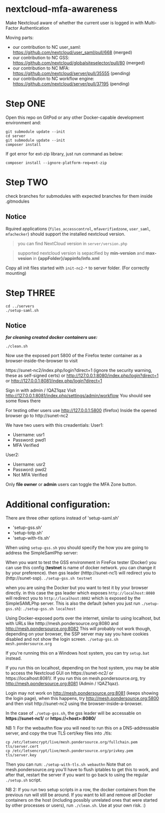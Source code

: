 # nextcloud-mfa-awareness
Make Nextcloud aware of whether the current user is logged in with Multi-Factor Authentication

Moving parts:
* our contribution to NC user_saml: https://github.com/nextcloud/user_saml/pull/668 (merged)
* our contribution to NC GSS: https://github.com/nextcloud/globalsiteselector/pull/80 (merged)
* our contribution to NC MFA: https://github.com/nextcloud/server/pull/35555 (pending)
* our contribution to NC workflow engine: https://github.com/nextcloud/server/pull/37195 (pending)

# Step ONE
Open this repo on GitPod or any other Docker-capable development environment and:

```
git submodule update --init
cd server
git submodule update --init
composer install
```
If got error for ext-zip library, just run command as below:
```
composer install --ignore-platform-req=ext-zip

```

# Step TWO
check branches for submodules with expected branches for them inside .gitmodules

## Notice
Rquired applications (`files_accesscontrol`, `mfaverifiedzone`, `user_saml`, `mfachecker`) should support the installed nextcloud version.
> you can find NextCloud version in `server/version.php`

> supported nextcloud version is sepacified by **min-version** and **max-vesion** in **{appFolder}/appinfo/info.xml**


Copy all init files started with `init-nc2-*` to server folder. (For correctly mounting)

# Step THREE
```
cd ../servers
./setup-saml.sh
```
## Notice
***for cleaning created docker containers use:***
```
./clean.sh
```

Now use the exposed port 5800 of the Firefox tester container as a browser-inside-the-browser to visit

https://sunet-nc2/index.php/login?direct=1 (ignore the security warning, these as self-signed certs)
or
http://127.0.0.1:8080/index.php/login?direct=1
or
http://127.0.0.1:8081/index.php/login?direct=1

Sign in with admin / !QAZ1qaz
Visit http://127.0.0.1:8081/index.php/settings/admin/workflow
You should see some flows there

For testing other users use http://127.0.0.1:5800 (firefox)
Inside the opened browser go to http://sunet-nc2

We have two users with this creadentials:
User1:
* Username: usr1
* Password: pwd1
* MFA Verified

User2:
* Username: usr2
* Password: pwd2
* Not MFA Verified

Only **file owner** or **admin** users can toggle the MFA Zone button.


# Additional configuration:
There are three other options instead of 'setup-saml.sh'
- 'setup-gss.sh'
- 'setup-totp.sh'
- 'setup-with-tls.sh'

When using `setup-gss.sh` you should specify the how you are going to address the SimpleSamlPhp server:

When you want to test the GSS environment in FireFox tester (Docker) you can use this config (**testnet** is name of docker network. you can change it by your preference). then gss leader (htttp://sunet-nc1) will redirect you to (http://sunet-ssp).
```./setup-gss.sh testnet```


when you are using the Docker but you want to test it by your browser directly. in this case the gss leader which exposes `http://localhost:8080` will redirect you to
`http://localhost:8082` which is exposed by the SimpleSAMLPhp server. This is also the default (when you just run `./setup-gss.sh`):
```./setup-gss.sh localhost```



Using Docker-exposed ports over the internet, similar to using localhost, but with URLs like htttp://mesh.pondersource.org:8080 and http://mesh.pondersource.org:8082
This will probably not work though, depending on your browser, the SSP server may say you have cookies disabled and not
show the login screen.
`./setup-gss.sh mesh.pondersource.org`


If you're running this on a Windows host system, you can try `setup.bat` instead.

If you run this on localhost, depending on the host system, you may be able to access the Nextcloud GUI on https://sunet-nc2/ or https://localhost:8081/.
If you run this on mesh.pondersource.org, try http://mesh.pondersource.org:8081 (Admin / !QAZ1qaz).

Login may not work on http://mesh.pondersource.org:8081 (keeps showing the login page), when this happens, try
 http://mesh.pondersource.org:5800 and then visit http://sunet-nc2 using the browser-inside-a-browser.

In the case of `./setup-gss.sh`, the gss leader will be accessable on  **https://sunet-nc1/** or  **https://\<host\>:8080/**

NB 1: For the webauthn flow you will need to run this on a DNS-addressable server, and copy the true TLS cert/key files into ./tls:
```
cp /etc/letsencrypt/live/mesh.pondersource.org/fullchain.pem tls/server.cert
cp /etc/letsencrypt/live/mesh.pondersource.org/privkey.pem tls/server.key
```
Then you can run: `./setup-with-tls.sh webauthn`
Note that on mesh.pondersource.org you'll have to flush iptables to get this to work, and after that,
restart the server if you want to go back to using the regular `./setup.sh` script.

NB 2: If you run two setup scripts in a row, the docker containers from the previous run will still be around.
If you want to kill and remove *all* Docker containers on the host (including possibly unrelated ones that were started by
other processes or users), run `./clean.sh`. Use at your own risk. :)
